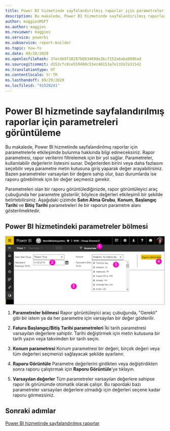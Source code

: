 ```yaml
---
title: Power BI hizmetinde sayfalandırılmış raporlar için parametreleri görüntüleme
description: Bu makalede, Power BI hizmetinde sayfalandırılmış raporlar için parametrelerle etkileşimde bulunma hakkında bilgi edineceksiniz.
author: maggiesMSFT
ms.author: maggies
ms.reviewer: maggies
ms.service: powerbi
ms.subservice: report-builder
ms.topic: how-to
ms.date: 09/28/2020
ms.openlocfilehash: 37ec4b9f38287b893469de2bcf152a6aba9886ad
ms.sourcegitcommit: d153cfc0ce559480c53ec48153a7e131b7a31542
ms.translationtype: HT
ms.contentlocale: tr-TR
ms.lasthandoff: 09/29/2020
ms.locfileid: "91528241"
---
```

# <a name="view-parameters-for-paginated-reports-in-the-power-bi-service"></a>Power BI hizmetinde sayfalandırılmış raporlar için parametreleri görüntüleme

Bu makalede, Power BI hizmetinde sayfalandırılmış raporlar için parametrelerle etkileşimde bulunma hakkında bilgi edineceksiniz.  Rapor parametresi, rapor verilerini filtrelemek için bir yol sağlar. Parametreler, kullanılabilir değerlerin listesini sunar. Değerlerden birini veya daha fazlasını seçebilir veya parametre metin kutusuna giriş yaparak değer arayabilirsiniz. Bazen parametreler varsayılan bir değere sahip olur, bazı durumlarda ise raporu görebilmek için bir değer seçmeniz gerekir.  

Parametreleri olan bir raporu görüntülediğinizde, rapor görüntüleyici araç çubuğunda her parametre gösterilir, böylece değerleri etkileşimli bir şekilde belirtebilirsiniz. Aşağıdaki çizimde **Satın Alma Grubu**, **Konum**, **Başlangıç Tarihi** ve **Bitiş Tarihi** parametreleri ile bir raporun parametre alanı gösterilmektedir.  

## <a name="parameters-pane-in-the-power-bi-service"></a>Power BI hizmetindeki parametreler bölmesi

![Parametreleri olan sayfalandırılmış rapor görüntüleme](media/paginated-reports-view-parameters/power-bi-paginated-view-parameters.png)
  
1.  **Parametreler bölmesi** Rapor görüntüleyici araç çubuğunda, "Gerekli" gibi bir istem ya da her parametre için varsayılan bir değer gösterilir.    
  
2.  **Fatura Başlangıç/Bitiş Tarihi parametreleri** İki tarih parametresi varsayılan değerlere sahiptir. Tarihi değiştirmek için metin kutusuna bir tarih yazın veya takvimden bir tarih seçin.  
  
3.  **Konum parametresi** Konum parametresi bir değeri, birçok değeri veya tüm değerleri seçmenizi sağlayacak şekilde ayarlanır. 
  
4.  **Raporu Görüntüle** Parametre değerlerini girdikten veya değiştirdikten sonra raporu çalıştırmak için **Raporu Görüntüle**’ye tıklayın. 

5. **Varsayılan değerler** Tüm parametreler varsayılan değerlere sahipse rapor ilk görünümde otomatik olarak çalışır. Bu rapordaki bazı parametreler varsayılan değerlere olmadığı için değerleri seçene kadar raporu görmezsiniz.  

## <a name="next-steps"></a>Sonraki adımlar

[Power BI hizmetinde sayfalandırılmış raporlar](end-user-paginated-report.md)
